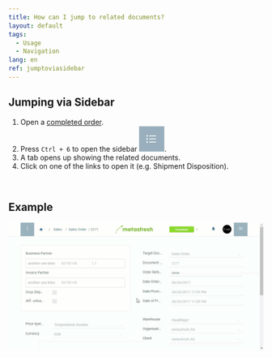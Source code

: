 ```yaml
---
title: How can I jump to related documents?
layout: default
tags:
  - Usage
  - Navigation
lang: en
ref: jumptoviasidebar
---
```


## Jumping via Sidebar

1. Open a [completed order](SalesOrder_recording).
1. Press `Ctrl + 6` to open the sidebar ![](assets/Sidebar_Icon_WebUI.png).
1. A tab opens up showing the related documents.
1. Click on one of the links to open it (e.g. Shipment Disposition).
<br>

## Example

![](assets/jumptosidebar.gif)
